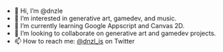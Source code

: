 - 👋 Hi, I’m @dnzle
- 👀 I’m interested in generative art, gamedev, and music.
- 🌱 I’m currently learning Google Appscript and Canvas 2D.
- 💞️ I’m looking to collaborate on generative art and gamedev projects.
- 📫 How to reach me: [@dnzl_is](https://www.twitter.com/dnzl_is) on Twitter

<!---
zetaverse/zetaverse is a ✨ special ✨ repository because its `README.md` (this file) appears on your GitHub profile.
You can click the Preview link to take a look at your changes.
--->
